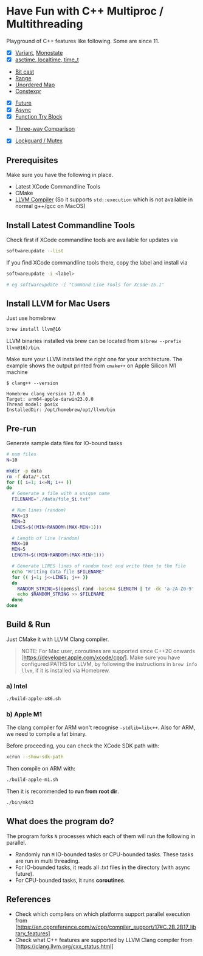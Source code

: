 # Have Fun with C++ Multiproc / Multithreading

Playground of C++ features like following. Some are since 11.

- [x] [Variant](https://en.cppreference.com/w/cpp/utility/variant), [Monostate](https://en.cppreference.com/w/cpp/utility/variant/monostate)
- [x] [asctime, localtime, time_t](https://en.cppreference.com/w/cpp/chrono/c/time)
- [Bit cast](https://en.cppreference.com/w/cpp/numeric/bit_cast)
- [Range](https://en.cppreference.com/w/cpp/ranges/range)
- [Unordered Map](https://en.cppreference.com/w/cpp/container/unordered_map)
- [Constexpr](https://en.cppreference.com/w/cpp/language/constexpr)
- [x] [Future](https://en.cppreference.com/w/cpp/thread/future)
- [x] [Async](https://en.cppreference.com/w/cpp/thread/async)
- [x] [Function Try Block](https://en.cppreference.com/w/cpp/language/function-try-block)
- [Three-way Comparison](https://en.cppreference.com/w/cpp/language/operator_comparison#Three-way_comparison)
- [x] [Lockguard / Mutex](https://en.cppreference.com/w/cpp/thread/lock_guard)

## Prerequisites

Make sure you have the following in place.

- Latest XCode Commandline Tools
- CMake
- [LLVM Compiler](https://github.com/llvm/llvm-project/tree/main) (So it supports `std::execution` which is not available in normal g++/gcc on MacOS)

## Install Latest Commandline Tools

Check first if XCode commandline tools are available for updates via

```sh
softwareupdate --list
```

If you find XCode commandline tools there, copy the label and install via

```sh
softwareupdate -i <label>

# eg softwareupdate -i "Command Line Tools for Xcode-15.1"
```

## Install LLVM for Mac Users

Just use homebrew

```sh
brew install llvm@16
```

LLVM binaries installed via brew can be located from `$(brew --prefix llvm@16)/bin`.

Make sure your LLVM  installed the right one for your architecture. The example shows the output printed from `cmake++` on Apple Silicon M1 machine

```
$ clang++ --version

Homebrew clang version 17.0.6
Target: arm64-apple-darwin23.0.0
Thread model: posix
InstalledDir: /opt/homebrew/opt/llvm/bin
```

## Pre-run

Generate sample data files for IO-bound tasks

```sh
# num files
N=10

mkdir -p data
rm -f data/*.txt
for (( i=1; i<=N; i++ ))
do
  # Generate a file with a unique name
  FILENAME="./data/file_$i.txt"

  # Num lines (random)
  MAX=13
  MIN=3
  LINES=$((MIN+RANDOM%(MAX-MIN+1)))

  # Length of line (random)
  MAX=10
  MIN=5
  LENGTH=$((MIN+RANDOM%(MAX-MIN+1)))

  # Generate LINES lines of random text and write them to the file
  echo "Writing data file $FILENAME"
  for (( j=1; j<=LINES; j++ ))
  do
    RANDOM_STRING=$(openssl rand -base64 $LENGTH | tr -dc 'a-zA-Z0-9' | head -c $LENGTH)
    echo $RANDOM_STRING >> $FILENAME
  done
done
```

## Build & Run

Just CMake it with LLVM Clang compiler.

> NOTE: For Mac user, coroutines are supported since C++20 onwards [https://developer.apple.com/xcode/cpp/]. Make sure you have configured PATHS for LLVM, by following the instructions in `brew info llvm`, if it is installed via Homebrew.

### a) Intel

```sh
./build-apple-x86.sh
```

### b) Apple M1

The clang compiler for ARM won't recognise `-stdlib=libc++`. Also for ARM, we need to compile a fat binary.

Before proceeding, you can check the XCode SDK path with:

```sh
xcrun --show-sdk-path
```

Then compile on ARM with:

```sh
./build-apple-m1.sh
```

Then it is recommended to **run from root dir**.

```sh
./bin/mk43
```

## What does the program do?

The program forks `N` processes which each of them will run the following in parallel.

- Randomly run `M` IO-bounded tasks or CPU-bounded tasks. These tasks are run in multi threading.
- For IO-bounded tasks, it reads all .txt files in the directory (with async future).
- For CPU-bounded tasks, it runs **coroutines**.

## References

- Check which compilers on which platforms support parallel execution from [https://en.cppreference.com/w/cpp/compiler_support/17#C.2B.2B17_library_features]
- Check what C++ features are supported by LLVM Clang compiler from [https://clang.llvm.org/cxx_status.html]

